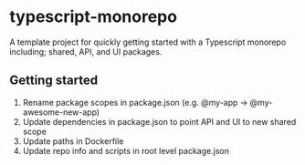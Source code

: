 # typescript-monorepo
A template project for quickly getting started with a Typescript monorepo including; shared, API, and UI packages.

## Getting started
1. Rename package scopes in package.json (e.g. @my-app -> @my-awesome-new-app)
2. Update dependencies in package.json to point API and UI to new shared scope
3. Update paths in Dockerfile
4. Update repo info and scripts in root level package.json
